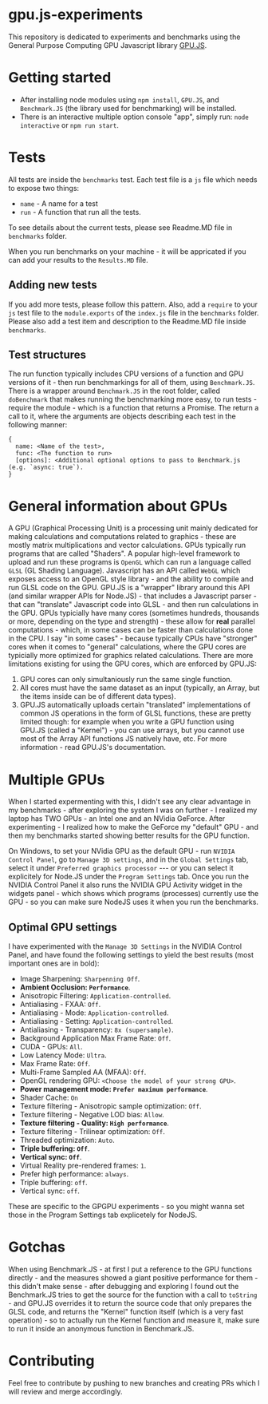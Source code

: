 # gpu.js-experiments

This repository is dedicated to experiments and benchmarks using the General Purpose Computing GPU Javascript library [GPU.JS](https://github.com/gpujs/gpu.js).

# Getting started
* After installing node modules using `npm install`, `GPU.JS`, and `Benchmark.JS` (the library used for benchmarking) will be installed.
* There is an interactive multiple option console "app", simply run: `node interactive` or `npm run start`.

# Tests
All tests are inside the `benchmarks` test.
Each test file is a `js` file which needs to expose two things:
* `name` - A name for a test
* `run` - A function that run all the tests.

To see details about the current tests, please see Readme.MD file in `benchmarks` folder.

When you run benchmarks on your machine - it will be appricated if you can add your results to the `Results.MD` file.

## Adding new tests
If you add more tests, please follow this pattern.
Also, add a `require` to your `js` test file to the `module.exports` of the `index.js` file in the `benchmarks` folder.
Please also add a test item and description to the Readme.MD file inside `benchmarks`.

## Test structures
The run function typically includes CPU versions of a function and GPU versions of it - then run benchmarkings for all of them, using `Benchmark.JS`.
There is a wrapper around `Benchmark.JS` in the root folder, called `doBenchmark` that makes running the benchmarking more easy, to run tests - require the module - which is a function that returns a Promise. The return a call to it, where the arguments are objects describing each test in the following manner:
```
{
  name: <Name of the test>,
  func: <The function to run>
  [options]: <Additional optional options to pass to Benchmark.js (e.g. `async: true`).
}
```

# General information about GPUs
A GPU (Graphical Processing Unit) is a processing unit mainly dedicated for making calculations and computations related to graphics - these are mostly matrix multiplications and vector calculations.
GPUs typically run programs that are called "Shaders". A popular high-level framework to upload and run these programs is `OpenGL` which can run a language called `GLSL` (GL Shading Language).
Javascript has an API called `WebGL` which exposes access to an OpenGL style library - and the ability to compile and run GLSL code on the GPU.
GPU.JS is a "wrapper" library around this API (and similar wrapper APIs for Node.JS) - that includes a Javascript parser - that can "translate" Javascript code into GLSL - and then run calculations in the GPU. GPUs typicially have many cores (sometimes hundreds, thousands or more, depending on the type and strength) - 
these allow for **real** parallel computations - which, in some cases can be faster than calculations done in the CPU. I say "in some cases" - because typically CPUs have "stronger" cores when it comes to "general" calculations, where the GPU cores are typicially more optimized for graphics related calculations.
There are more limitations existing for using the GPU cores, which are enforced by GPU.JS:

1. GPU cores can only simultaniously run the same single function.
2. All cores must have the same dataset as an input (typically, an Array, but the items inside can be of different data types).
3. GPU.JS automatically uploads certain "translated" implementations of common JS operations in the form of GLSL functions, these are pretty limited though: 
for example when you write a GPU function using GPU.JS (called a "Kernel") - you can use arrays, but you cannot use most of the Array API functions JS natively have, etc.
For more information - read GPU.JS's documentation.

# Multiple GPUs
When I started expermenting with this, I didn't see any clear advantage in my benchmarks - after exploring the system I was on further - I realized my laptop has TWO GPUs - an Intel one and an NVidia GeForce. After experimenting - I realized how to make the GeForce my "default" GPU - and then my benchmarks started showing better results for the GPU function.

On Windows, to set your NVidia GPU as the default GPU - run `NVIDIA Control Panel`, go to `Manage 3D settings`, and in the `Global Settings`  tab, select it under `Preferred graphics processor` --- or you can select it explicitely for Node.JS under the `Program Settings` tab.
Once you run the NVIDIA Control Panel it also runs the NVIDIA GPU Activity widget in the widgets panel - which shows which programs (processes) currently use the GPU - so you can make sure NodeJS uses it when you run the benchmarks.

## Optimal GPU settings
I have experimented with the `Manage 3D Settings` in the NVIDIA Control Panel, and have found the following settings to yield the best results (most important ones are in bold):

* Image Sharpening: `Sharpenning Off`.
* **Ambient Occlusion: `Performance`**.
* Anisotropic Filtering: `Application-controlled`.
* Antialiasing - FXAA: `Off`.
* Antialiasing - Mode: `Application-controlled`.
* Antialiasing - Setting: `Application-controlled`.
* Antialiasing - Transparency: `8x (supersample)`.
* Background Application Max Frame Rate: `Off`.
* CUDA - GPUs: `All`.
* Low Latency Mode: `Ultra`.
* Max Frame Rate: `Off`.
* Multi-Frame Sampled AA (MFAA): `Off`.
* OpenGL rendering GPU: `<Choose the model of your strong GPU>`.
* **Power management mode: `Prefer maximum performance`**.
* Shader Cache: `On`
* Texture filtering - Anisotropic sample optimization: `Off`.
* Texture filtering - Negative LOD bias: `Allow`.
* **Texture filtering - Quality: `High performance`**.
* Texture filtering - Trilinear optimization: `Off`.
* Threaded optimization: `Auto`.
* **Triple buffering: `Off`**.
* **Vertical sync: `Off`**.
* Virtual Reality pre-rendered frames: `1`.
* Prefer high performance: `always`.
* Triple buffering: `off`.
* Vertical sync: `off`.

These are specific to the GPGPU experiments - so you might wanna set those in the Program Settings tab explicetely for NodeJS.

# Gotchas
When using Benchmark.JS - at first I put a reference to the GPU functions directly - and the measures showed a giant positive performance for them - this didn't make sense - after debugging and exploring I found out the Benchmark.JS tries to get the source for the function with a call to `toString` - and GPU.JS overrides it to return the source code that only prepares the GLSL code, and returns the "Kernel" function itself (which is a very fast operation) - so to actually run the Kernel function and measure it, make sure to run it inside an anonymous function in Benchmark.JS.

# Contributing
Feel free to contribute by pushing to new branches and creating PRs which I will review and merge accordingly.


